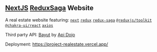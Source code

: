 ## [NextJS](https://nextjs.org/) [ReduxSaga](https://redux-saga.js.org/) Website

A real estate website featuring: 
[`next`](https://nextjs.org/) [`redux`](https://redux.js.org/) [`redux-saga`](https://redux-saga.js.org/) [`@reduxjs/toolkit`](https://redux-toolkit.js.org/) [`@chakra-ui/react`](https://chakra-ui.com/) [`axios`](https://axios-http.com/)

Third party API:
[Bayut](https://rapidapi.com/apidojo/api/bayut/) by [Api Dojo](https://rapidapi.com/user/apidojo)

Deployment:
https://project-realestate.vercel.app/
